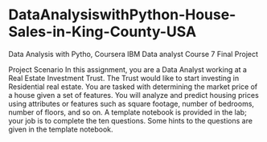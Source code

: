 # DataAnalysiswithPython-House-Sales-in-King-County-USA
Data Analysis with Pytho, Coursera IBM Data analyst Course 7 Final Project

Project Scenario
In this assignment, you are a Data Analyst working at a Real Estate Investment Trust. The Trust would like to start investing in Residential real estate. You are tasked with determining the market price of a house given a set of features. You will analyze and predict housing prices using attributes or features such as square footage, number of bedrooms, number of floors, and so on. A template notebook is provided in the lab; your job is to complete the ten questions. Some hints to the questions are given in the template notebook.
